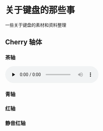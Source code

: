 # 关于键盘的那些事

一些关于键盘的素材和资料整理

## Cherry 轴体

### 茶轴

<audio id="audio" controls="" preload="none">
      <source id="mp3" src="https://github.com/sxgic/keyboards/raw/master/%E6%9C%BA%E6%A2%B0%E9%94%AE%E7%9B%98-mx-%E7%BA%A2%E8%BD%B4%E5%A3%B0%E9%9F%B3.wav">
      Cherry MX 茶轴 声音
</audio>

### 青轴

### 红轴

### 静音红轴
